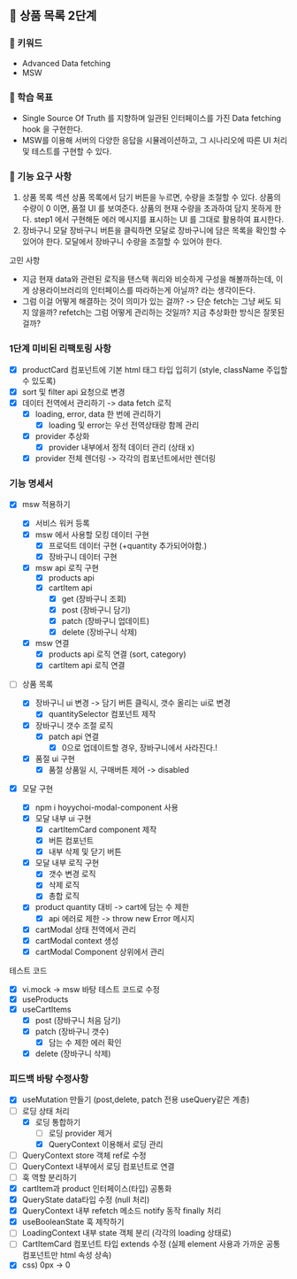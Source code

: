 ## 🚀 상품 목록 2단계

### 🔑 키워드

- Advanced Data fetching
- MSW

### 📍 학습 목표

- Single Source Of Truth 를 지향하며 일관된 인터페이스를 가진 Data fetching hook 을 구현한다.
- MSW를 이용해 서버의 다양한 응답을 시뮬레이션하고, 그 시나리오에 따른 UI 처리 및 테스트를 구현할 수 있다.

### 🎯 기능 요구 사항

1. 상품 목록 섹션
   상품 목록에서 담기 버튼을 누르면, 수량을 조절할 수 있다.
   상품의 수량이 0 이면, 품절 UI 를 보여준다.
   상품의 현재 수량을 초과하여 담지 못하게 한다.
   step1 에서 구현해둔 에러 메시지를 표시하는 UI 를 그대로 활용하여 표시한다.
2. 장바구니 모달
   장바구니 버튼을 클릭하면 모달로 장바구니에 담은 목록을 확인할 수 있어야 한다.
   모달에서 장바구니 수량을 조절할 수 있어야 한다.

고민 사항

- 지금 현재 data와 관련된 로직을 탠스택 쿼리와 비슷하게 구성을 해볼까하는데, 이게 상용라이브러리의 인터페이스를 따라하는게 아닐까? 라는 생각이든다.
- 그럼 이걸 어떻게 해결하는 것이 의미가 있는 걸까?
  -> 단순 fetch는 그냥 써도 되지 않을까? refetch는 그럼 어떻게 관리하는 것일까?
  지금 추상화한 방식은 잘못된걸까?

### 1단계 미비된 리팩토링 사항

- [x] productCard 컴포넌트에 기본 html 태그 타입 입히기 (style, className 주입할 수 있도록)
- [x] sort 및 filter api 요청으로 변경
- [x] 데이터 전역에서 관리하기 -> data fetch 로직
  - [x] loading, error, data 한 번에 관리하기
    - [x] loading 및 error는 우선 전역상태랑 함께 관리
  - [x] provider 추상화
    - [x] provider 내부에서 정적 데이터 관리 (상태 x)
  - [x] provider 전체 렌더링 -> 각각의 컴포넌트에서만 렌더링

### 기능 명세서

- [x] msw 적용하기

  - [x] 서비스 워커 등록
  - [x] msw 에서 사용할 모킹 데이터 구현
    - [x] 프로덕트 데이터 구현 (+quantity 추가되어야함.)
    - [x] 장바구니 데이터 구현
  - [x] msw api 로직 구현
    - [x] products api
    - [x] cartItem api
      - [x] get (장바구니 조회)
      - [x] post (장바구니 담기)
      - [x] patch (장바구니 업데이트)
      - [x] delete (장바구니 삭제)
  - [x] msw 연결
    - [x] products api 로직 연결 (sort, category)
    - [x] cartItem api 로직 연결

- [ ] 상품 목록
  - [x] 장바구니 ui 변경 -> 담기 버튼 클릭시, 갯수 올리는 ui로 변경
    - [x] quantitySelector 컴포넌트 제작
  - [x] 장바구니 갯수 조절 로직
    - [x] patch api 연결
      - [x] 0으로 업데이트할 경우, 장바구니에서 사라진다.!
  - [x] 품절 ui 구현
    - [x] 품절 상품일 시, 구매버튼 제어 -> disabled
- [x] 모달 구현
  - [x] npm i hoyychoi-modal-component 사용
  - [x] 모달 내부 ui 구현
    - [x] cartItemCard component 제작
    - [x] 버튼 컴포넌트
    - [x] 내부 삭제 및 닫기 버튼
  - [x] 모달 내부 로직 구현
    - [x] 갯수 변경 로직
    - [x] 삭제 로직
    - [x] 총합 로직
  - [x] product quantity 대비 -> cart에 담는 수 제한
    - [x] api 에러로 제한 -> throw new Error 메시지
  - [x] cartModal 상태 전역에서 관리
  - [x] cartModal context 생성
  - [x] cartModal Component 상위에서 관리

테스트 코드

- [x] vi.mock -> msw 바탕 테스트 코드로 수정
- [x] useProducts
- [x] useCartItems
  - [x] post (장바구니 처음 담기)
  - [x] patch (장바구니 갯수)
    - [x] 담는 수 제한 에러 확인
  - [x] delete (장바구니 삭제)

### 피드백 바탕 수정사항

- [x] useMutation 만들기 (post,delete, patch 전용 useQuery같은 계층)
- [ ] 로딩 상태 처리
  - [x] 로딩 통합하기
    - [ ] 로딩 provider 제거
    - [x] QueryContext 이용해서 로딩 관리
- [ ] QueryContext store 객체 ref로 수정
- [ ] QueryContext 내부에서 로딩 컴포넌트로 연결
- [ ] 훅 역할 분리하기
- [x] cartItem과 product 인터페이스(타입) 공통화
- [x] QueryState data타입 수정 (null 처리)
- [x] QueryContext 내부 refetch 메소드 notify 동작 finally 처리
- [x] useBooleanState 훅 제작하기
- [ ] LoadingContext 내부 state 객체 분리 (각각의 loading 상태로)
- [ ] CartItemCard 컴포넌트 타입 extends 수정 (실제 element 사용과 가까운 공통 컴포넌트만 html 속성 상속)
- [x] css) 0px -> 0
